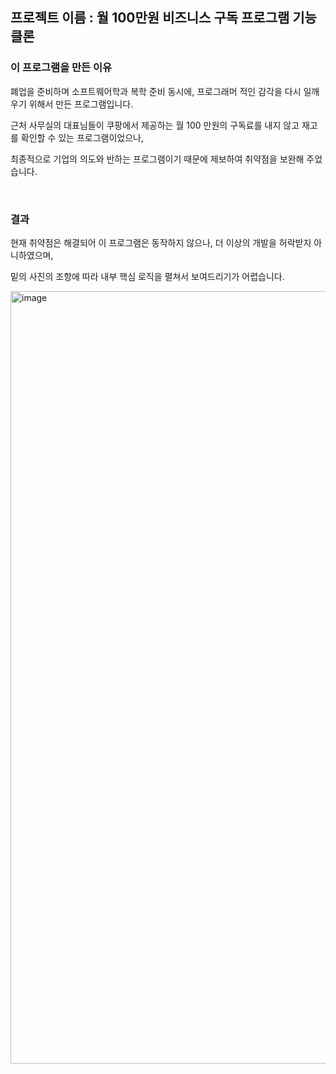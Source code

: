 ## 프로젝트 이름 : 월 100만원 비즈니스 구독 프로그램 기능 클론

### 이 프로그램을 만든 이유

폐업을 준비하며 소프트웨어학과 복학 준비 동시에, 프로그래머 적인 감각을 다시 일깨우기 위해서 만든 프로그램입니다.

근처 사무실의 대표님들이 쿠팡에서 제공하는 월 100 만원의 구독료를 내지 않고 재고를 확인할 수 있는 프로그램이었으나,

최종적으로 기업의 의도와 반하는 프로그램이기 때문에 제보하여 취약점을 보완해 주었습니다.

<br/>

### 결과

현재 취약점은 해결되어 이 프로그램은 동작하지 않으나, 더 이상의 개발을 허락받지 아니하였으며, 

밑의 사진의 조항에 따라 내부 핵심 로직을 펼쳐서 보여드리기가 어렵습니다.

<img width="2846" height="1236" alt="image" src="https://github.com/user-attachments/assets/259f9bf8-fe68-443e-a34f-ea83b140284c" />

